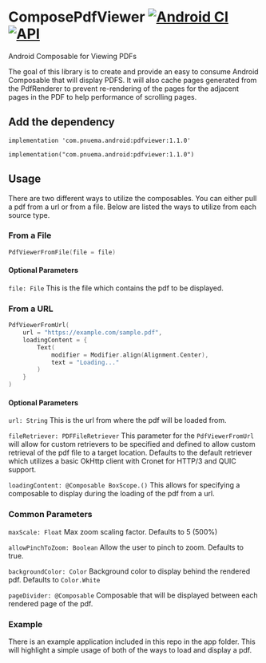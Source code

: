 # ComposePdfViewer [![Android CI](https://github.com/barnhill/ComposePdfViewer/actions/workflows/android.yml/badge.svg)](https://github.com/barnhill/ComposePdfViewer/actions/workflows/android.yml) [![API](https://img.shields.io/badge/API-19%2B-brightgreen.svg?style=flat)](https://android-arsenal.com/api?level=23)

Android Composable for Viewing PDFs

The goal of this library is to create and provide an easy to consume Android Composable that will display PDFS.  It will also cache pages generated from the PdfRenderer to prevent re-rendering of the pages for the adjacent pages in the PDF to help performance of scrolling pages.


## Add the dependency

```Gradle
implementation 'com.pnuema.android:pdfviewer:1.1.0'
```
```Kotlin(KTS)
implementation("com.pnuema.android:pdfviewer:1.1.0")
```

## Usage

There are two different ways to utilize the composables.  You can either pull a pdf from a url or from a file.  Below are listed the ways to utilize from each source type.

### From a File

```kotlin
PdfViewerFromFile(file = file)
```

#### Optional Parameters

```file: File```
This is the file which contains the pdf to be displayed.

### From a URL

```kotlin
PdfViewerFromUrl(
    url = "https://example.com/sample.pdf",
    loadingContent = {
        Text(
            modifier = Modifier.align(Alignment.Center),
            text = "Loading..."
        )
    }
)
```

#### Optional Parameters

```url: String```
This is the url from where the pdf will be loaded from.

```fileRetriever: PDFFileRetriever```
This parameter for the `PdfViewerFromUrl` will allow for custom retrievers to be specified and defined to allow custom retrieval of the pdf file to a target location.  Defaults to the default retriever which utilizes a basic OkHttp client with Cronet for HTTP/3 and QUIC support.

```loadingContent: @Composable BoxScope.()```
This allows for specifying a composable to display during the loading of the pdf from a url.


### Common Parameters
```maxScale: Float```
Max zoom scaling factor. Defaults to 5 (500%)

```allowPinchToZoom: Boolean```
Allow the user to pinch to zoom. Defaults to true.

```backgroundColor: Color```
Background color to display behind the rendered pdf. Defaults to `Color.White`

```pageDivider: @Composable```
Composable that will be displayed between each rendered page of the pdf.

### Example

There is an example application included in this repo in the app folder.  This will highlight a simple usage of both of the ways to load and display a pdf.
